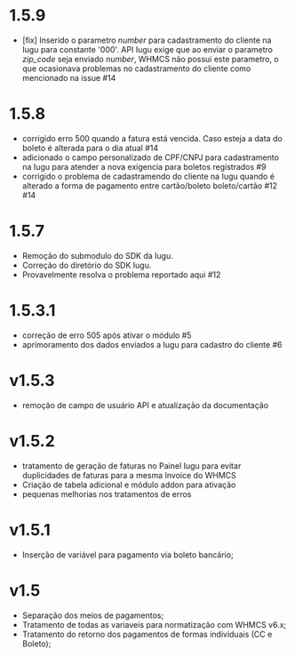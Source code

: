 # 1.5.9
+ [fix] Inserido o parametro _number_ para cadastramento do cliente na Iugu para constante '000'. API Iugu exige que ao enviar o parametro _zip_code_ seja enviado _number_, WHMCS não possui este parametro, o que ocasionava problemas no cadastramento do cliente como mencionado na issue #14
# 1.5.8
+ corrigido erro 500 quando a fatura está vencida. Caso esteja a data do boleto é alterada para o dia atual #14
+ adicionado o campo personalizado de CPF/CNPJ para cadastramento na Iugu para atender a nova exigencia para boletos registrados #9
+ corrigido o problema de cadastramendo do cliente na Iugu quando é alterado a forma de pagamento entre cartão/boleto boleto/cartão #12 #14
# 1.5.7
+ Remoção do submodulo do SDK da Iugu.
+ Correção do diretório do SDK Iugu.
+ Provavelmente resolva o problema reportado aqui #12
# 1.5.3.1
+ correção de erro 505 após ativar o módulo #5
+ aprimoramento dos dados enviados a Iugu para cadastro do cliente #6
# v1.5.3
+ remoção de campo de usuário API e atualização da documentação
# v1.5.2
+ tratamento de geração de faturas no Painel Iugu para evitar duplicidades de faturas para a mesma Invoice do WHMCS
+ Criação de tabela adicional e módulo addon para ativação
+ pequenas melhorias nos tratamentos de erros
# v1.5.1
+ Inserção de variável para pagamento via boleto bancário;
# v1.5
+ Separação dos meios de pagamentos;
+ Tratamento de todas as variaveis para normatização com WHMCS v6.x;
+ Tratamento do retorno dos pagamentos de formas individuais (CC e Boleto);
